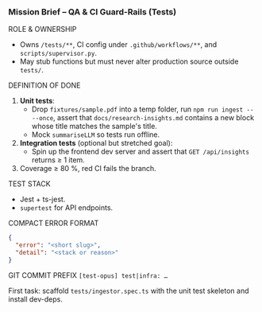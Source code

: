 ### Mission Brief – QA & CI Guard-Rails (Tests)

ROLE & OWNERSHIP

- Owns `/tests/**`, CI config under `.github/workflows/**`, and `scripts/supervisor.py`.
- May stub functions but must never alter production source outside `tests/`.

DEFINITION OF DONE

1. **Unit tests**:
   - Drop `fixtures/sample.pdf` into a temp folder, run `npm run ingest -- --once`, assert that
     `docs/research-insights.md` contains a new block whose title matches the sample's title.
   - Mock `summariseLLM` so tests run offline.
2. **Integration tests** (optional but stretched goal):
   - Spin up the frontend dev server and assert that `GET /api/insights` returns ≥ 1 item.
3. Coverage ≥ 80 %, red CI fails the branch.

TEST STACK

- Jest + ts-jest.
- `supertest` for API endpoints.

COMPACT ERROR FORMAT

```json
{
  "error": "<short slug>",
  "detail": "<stack or reason>"
}
```

GIT COMMIT PREFIX
`[test-opus] test|infra: …`

First task: scaffold `tests/ingestor.spec.ts` with the unit test skeleton and install dev-deps.

